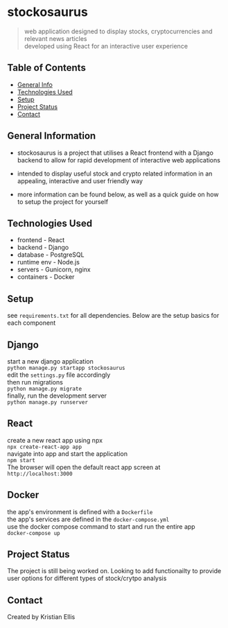 # stockosaurus
> web application designed to display stocks, cryptocurrencies and relevant news articles                                                                            
> developed using React for an interactive user experience

## Table of Contents
* [General Info](#general-information)
* [Technologies Used](#technologies-used)
* [Setup](#setup)
* [Project Status](#project-status)
* [Contact](#contact)


## General Information
- stockosaurus is a project that utilises a React frontend with a Django backend to allow for rapid development of interactive web applications

- intended to display useful stock and crypto related information in an appealing, interactive and user friendly way

- more information can be found below, as well as a quick guide on how to setup the project for yourself


## Technologies Used
- frontend - React
- backend - Django
- database - PostgreSQL
- runtime env - Node.js
- servers - Gunicorn, nginx
- containers - Docker


## Setup
see `requirements.txt` for all dependencies. Below are the setup basics for each component  
## Django
start a new django application     
`python manage.py startapp stockosaurus`      
edit the `settings.py` file accordingly     
then run migrations    
`python manage.py migrate`    
finally, run the development server    
`python manage.py runserver`     

## React
create a new react app using npx    
`npx create-react-app app`   
navigate into app and start the application   
`npm start`   
The browser will open the default react app screen at `http://localhost:3000`    

## Docker
the app's environment is defined with a `Dockerfile`   
the app's services are defined in the `docker-compose.yml`  
use the docker compose command to start and run the entire app   
`docker-compose up`   


## Project Status
The project is still being worked on. Looking to add functionailty to provide user options for different types of stock/crytpo analysis 


## Contact
Created by Kristian Ellis
